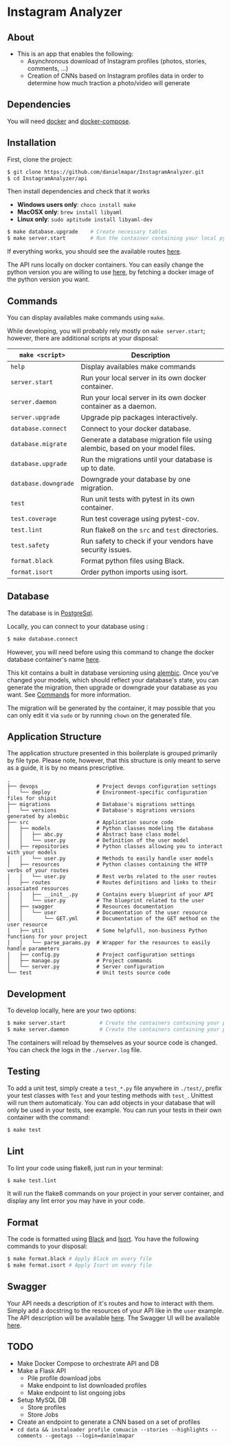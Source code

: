 # Instagram Analyzer

## About

* This is an app that enables the following:
    * Asynchronous download of Instagram profiles (photos, stories, comments, ...)
    * Creation of CNNs based on Instagram profiles data in order to determine how much traction a photo/video will generate   

## Dependencies

You will need [docker](https://docs.docker.com/engine/installation/) and [docker-compose](https://docs.docker.com/compose/install/).

## Installation

First, clone the project:

```bash
$ git clone https://github.com/danielmapar/InstagramAnalyzer.git 
$ cd InstagramAnalyzer/api
```

Then install dependencies and check that it works

* **Windows users only**: `choco install make`
* **MacOSX only**: `brew install libyaml`
* **Linux only**: `sudo aptitude install libyaml-dev`

```bash
$ make database.upgrade    # Create necessary tables
$ make server.start        # Run the container containing your local python server
```

If everything works, you should see the available routes [here](http://127.0.0.1:3000/application/spec).

The API runs locally on docker containers. You can easily change the python version you are willing to use [here](https://github.com/danielmapar/InstagramAnalyzer/blob/master/api/docker-compose.yml#L4), by fetching a docker image of the python version you want.

## Commands

You can display availables make commands using `make`.

While developing, you will probably rely mostly on `make server.start`; however, there are additional scripts at your disposal:

| `make <script>`      | Description                                                                  |
| -------------------- | ---------------------------------------------------------------------------- |
| `help`               | Display availables make commands                                             |
| `server.start`       | Run your local server in its own docker container.                           |
| `server.daemon`      | Run your local server in its own docker container as a daemon.               |
| `server.upgrade`     | Upgrade pip packages interactively.                                          |
| `database.connect`   | Connect to your docker database.                                             |
| `database.migrate`   | Generate a database migration file using alembic, based on your model files. |
| `database.upgrade`   | Run the migrations until your database is up to date.                        |
| `database.downgrade` | Downgrade your database by one migration.                                    |
| `test`               | Run unit tests with pytest in its own container.                             |
| `test.coverage`      | Run test coverage using pytest-cov.                                          |
| `test.lint`          | Run flake8 on the `src` and `test` directories.                              |
| `test.safety`        | Run safety to check if your vendors have security issues.                    |
| `format.black`       | Format python files using Black.                                             |
| `format.isort`       | Order python imports using isort.                                            |

## Database

The database is in [PostgreSql](https://www.postgresql.org/).

Locally, you can connect to your database using :

```bash
$ make database.connect
```

However, you will need before using this command to change the docker database container's name [here](https://github.com/antkahn/flask-api-starter-kit/blob/master/package.json#L6).

This kit contains a built in database versioning using [alembic](https://pypi.python.org/pypi/alembic).
Once you've changed your models, which should reflect your database's state, you can generate the migration, then upgrade or downgrade your database as you want. See [Commands](#commands) for more information.

The migration will be generated by the container, it may possible that you can only edit it via `sudo` or by running `chown` on the generated file.

## Application Structure

The application structure presented in this boilerplate is grouped primarily by file type. Please note, however, that this structure is only meant to serve as a guide, it is by no means prescriptive.

```
.
├── devops                   # Project devops configuration settings
│   └── deploy               # Environment-specific configuration files for shipit
├── migrations               # Database's migrations settings
│   └── versions             # Database's migrations versions generated by alembic
├── src                      # Application source code
│   ├── models               # Python classes modeling the database
│   │   ├── abc.py           # Abstract base class model
│   │   └── user.py          # Definition of the user model
│   ├── repositories         # Python classes allowing you to interact with your models
│   │   └── user.py          # Methods to easily handle user models
│   ├── resources            # Python classes containing the HTTP verbs of your routes
│   │   └── user.py          # Rest verbs related to the user routes
│   ├── routes               # Routes definitions and links to their associated resources
│   │   ├── __init__.py      # Contains every blueprint of your API
│   │   └── user.py          # The blueprint related to the user
│   ├── swagger              # Resources documentation
│   │   └── user             # Documentation of the user resource
│   │       └── GET.yml      # Documentation of the GET method on the user resource
│   ├── util                 # Some helpfull, non-business Python functions for your project
│   │   └── parse_params.py  # Wrapper for the resources to easily handle parameters
│   ├── config.py            # Project configuration settings
│   ├── manage.py            # Project commands
│   └── server.py            # Server configuration
└── test                     # Unit tests source code
```

## Development

To develop locally, here are your two options:

```bash
$ make server.start           # Create the containers containing your python server in your terminal
$ make server.daemon          # Create the containers containing your python server as a daemon
```

The containers will reload by themselves as your source code is changed.
You can check the logs in the `./server.log` file.

## Testing

To add a unit test, simply create a `test_*.py` file anywhere in `./test/`, prefix your test classes with `Test` and your testing methods with `test_`. Unittest will run them automaticaly.
You can add objects in your database that will only be used in your tests, see example.
You can run your tests in their own container with the command:

```bash
$ make test
```

## Lint

To lint your code using flake8, just run in your terminal:

```bash
$ make test.lint
```

It will run the flake8 commands on your project in your server container, and display any lint error you may have in your code.


## Format

The code is formatted using [Black](https://github.com/python/black) and [Isort](https://pypi.org/project/isort/). You have the following commands to your disposal:

```bash
$ make format.black # Apply Black on every file
$ make format.isort # Apply Isort on every file
```

## Swagger

Your API needs a description of it's routes and how to interact with them.
Simply add a docstring to the resources of your API like in the `user` example.
The API description will be available [here](http://127.0.0.1:3000/application/spec).
The Swagger UI will be available [here](http://127.0.0.1:3000/apidocs/).


## TODO

* Make Docker Compose to orchestrate API and DB
* Make a Flask API 
    * Pile profile download jobs
    * Make endpoint to list downloaded profiles
    * Make endpoint to list ongoing jobs
* Setup MySQL DB
    * Store profiles
    * Store Jobs
* Create an endpoint to generate a CNN based on a set of profiles 
* `cd data && instaloader profile comuacin --stories --highlights --comments --geotags --login=danielmapar`